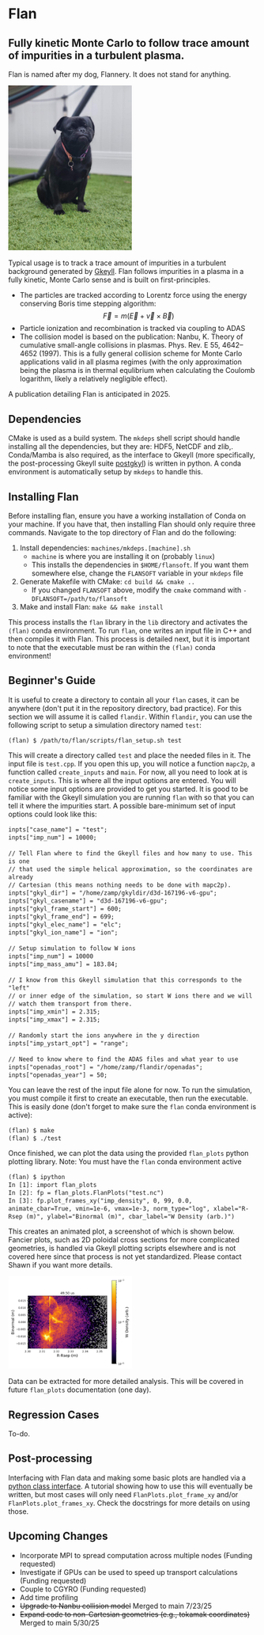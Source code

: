 # Flan
## Fully kinetic Monte Carlo to follow trace amount of impurities in a turbulent plasma. 

Flan is named after my dog, Flannery. It does not stand for anything. 

<img src="https://github.com/shawnzamperini/flan/blob/main/docs/flan_image.jpg" width="250">

Typical usage is to track a trace amount of impurities in a turbulent background generated by [Gkeyll](https://gkeyll.readthedocs.io/en/latest/install.html). Flan follows impurities in a plasma in a fully kinetic, Monte Carlo sense and is built on first-principles.

- The particles are tracked according to Lorentz force using the energy conserving Boris time stepping algorithm:
    $$\vec{F}=m(\vec{E} + \vec{v} \times \vec{B})$$
- Particle ionization and recombination is tracked via coupling to ADAS
- The collision model is based on the publication: Nanbu, K. Theory of cumulative small-angle collisions in plasmas. Phys. Rev. E 55, 4642–4652 (1997). This is a fully general collision scheme for Monte Carlo applications valid in all plasma regimes (with the only approximation being the plasma is in thermal equlibrium when calculating the Coulomb logarithm, likely a relatively negligible effect).


A publication detailing Flan is anticipated in 2025. 

## Dependencies

CMake is used as a build system. The `mkdeps` shell script should handle installing all the dependencies, but they are: HDF5, NetCDF and zlib,. Conda/Mamba is also required, as the interface to Gkeyll (more specifically, the post-processing Gkeyll suite [postgkyl](https://github.com/ammarhakim/postgkyl/tree/main)) is written in python. A conda environment is automatically setup by `mkdeps` to handle this. 

## Installing Flan

Before installing flan, ensure you have a working installation of Conda on your machine. If you have that, then installing Flan should only require three commands. Navigate to the top directory of Flan and do the following:

1. Install dependencies: `machines/mkdeps.[machine].sh`
   - `machine` is where you are installing it on (probably `linux`)
   - This installs the dependencies in `$HOME/flansoft`. If you want them somewhere else, change the `FLANSOFT` variable in your `mkdeps` file
2. Generate Makefile with CMake: `cd build && cmake ..`
   - If you changed `FLANSOFT` above, modify the `cmake` command with `-DFLANSOFT=/path/to/flansoft`
3. Make and install Flan: `make && make install`

This process installs the `flan` library in the `lib` directory and activates the `(flan)` conda environment. To run `flan`, one writes an input file in C++ and then compiles it with Flan. This process is detailed next, but it is important to note that the executable must be ran within the `(flan)` conda environment! 

## Beginner's Guide

It is useful to create a directory to contain all your `flan` cases, it can be anywhere (don't put it in the repository directory, bad practice). For this section we will assume it is called `flandir`. Within `flandir`, you can use the following script to setup a simulation directory named `test`:

```
(flan) $ /path/to/flan/scripts/flan_setup.sh test
```

This will create a directory called `test` and place the needed files in it. The input file is `test.cpp`. If you open this up, you will notice a function `mapc2p`, a function called `create_inputs` and `main`. For now, all you need to look at is `create_inputs`. This is where all the input options are entered. You will notice some input options are provided to get you started. It is good to be familiar with the Gkeyll simulation you are running `flan` with so that you can tell it where the impurities start. A possible bare-minimum set of input options could look like this:

```
inpts["case_name"] = "test";
inpts["imp_num"] = 10000;

// Tell Flan where to find the Gkeyll files and how many to use. This is one
// that used the simple helical approximation, so the coordinates are already
// Cartesian (this means nothing needs to be done with mapc2p).
inpts["gkyl_dir"] = "/home/zamp/gkyldir/d3d-167196-v6-gpu";
inpts["gkyl_casename"] = "d3d-167196-v6-gpu";
inpts["gkyl_frame_start"] = 600;
inpts["gkyl_frame_end"] = 699;
inpts["gkyl_elec_name"] = "elc";
inpts["gkyl_ion_name"] = "ion";

// Setup simulation to follow W ions
inpts["imp_num"] = 10000
inpts["imp_mass_amu"] = 183.84;

// I know from this Gkeyll simulation that this corresponds to the "left"
// or inner edge of the simulation, so start W ions there and we will
// watch them transport from there.
inpts["imp_xmin"] = 2.315;
inpts["imp_xmax"] = 2.315;

// Randomly start the ions anywhere in the y direction
inpts["imp_ystart_opt"] = "range";

// Need to know where to find the ADAS files and what year to use
inpts["openadas_root"] = "/home/zamp/flandir/openadas";
inpts["openadas_year"] = 50;
```

You can leave the rest of the input file alone for now. To run the simulation, you must compile it first to create an executable, then run the executable. This is easily done (don't forget to make sure the `flan` conda environment is active):

```
(flan) $ make
(flan) $ ./test
```

Once finished, we can plot the data using the provided `flan_plots` python plotting library. Note: You must have the `flan` conda environment active

```
(flan) $ ipython
In [1]: import flan_plots
In [2]: fp = flan_plots.FlanPlots("test.nc")
In [3]: fp.plot_frames_xy("imp_density", 0, 99, 0.0, animate_cbar=True, vmin=1e-6, vmax=1e-3, norm_type="log", xlabel="R-Rsep (m)", ylabel="Binormal (m)", cbar_label="W Density (arb.)")
```

This creates an animated plot, a screenshot of which is shown below. Fancier plots, such as 2D poloidal cross sections for more complicated geometries, is handled via Gkeyll plotting scripts elsewhere and is not covered here since that process is not yet standardized. Please contact Shawn if you want more details.

<img src="https://github.com/shawnzamperini/flan/blob/main/docs/flan_ex_v1.png" width="250">

Data can be extracted for more detailed analysis. This will be covered in future `flan_plots` documentation (one day).

## Regression Cases

To-do.

## Post-processing

Interfacing with Flan data and making some basic plots are handled via a [python class interface](https://github.com/shawnzamperini/flan/blob/main/python/flan_plots.py). A tutorial showing how to use this will eventually be written, but most cases will only need `FlanPlots.plot_frame_xy` and/or `FlanPlots.plot_frames_xy`. Check the docstrings for more details on using those.  

## Upcoming Changes

- Incorporate MPI to spread computation across multiple nodes (Funding requested)
- Investigate if GPUs can be used to speed up transport calculations (Funding requested)
- Couple to CGYRO (Funding requested)
- Add time profiling
- ~~Upgrade to Nanbu collision model~~ Merged to main 7/23/25
- ~~Expand code to non-Cartesian geometries (e.g., tokamak coordinates)~~ Merged to main 5/30/25
